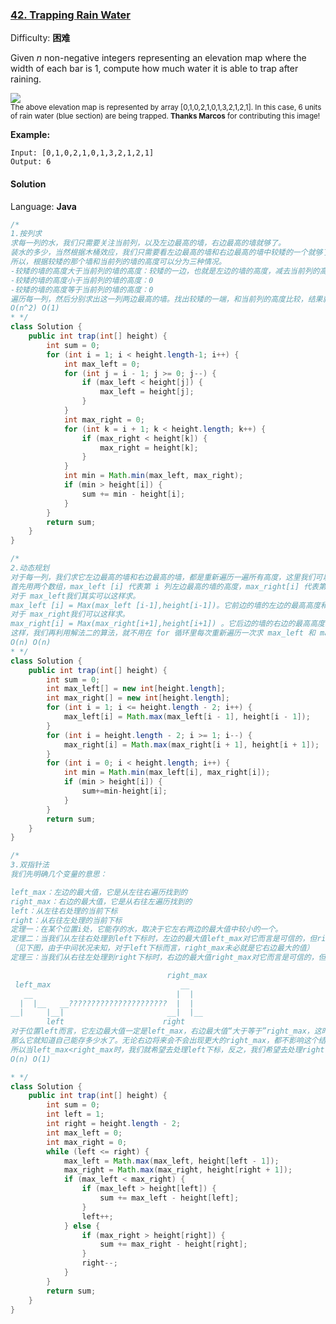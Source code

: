 ### [42\. Trapping Rain Water](https://leetcode-cn.com/problems/trapping-rain-water/)

Difficulty: **困难**


Given _n_ non-negative integers representing an elevation map where the width of each bar is 1, compute how much water it is able to trap after raining.

![](https://assets.leetcode.com/uploads/2018/10/22/rainwatertrap.png)  
<small style="display: inline;">The above elevation map is represented by array [0,1,0,2,1,0,1,3,2,1,2,1]. In this case, 6 units of rain water (blue section) are being trapped. **Thanks Marcos** for contributing this image!</small>

**Example:**

```
Input: [0,1,0,2,1,0,1,3,2,1,2,1]
Output: 6
```


#### Solution

Language: **Java**

```java
/*
1.按列求
求每一列的水，我们只需要关注当前列，以及左边最高的墙，右边最高的墙就够了。
装水的多少，当然根据木桶效应，我们只需要看左边最高的墙和右边最高的墙中较矮的一个就够了。
所以，根据较矮的那个墙和当前列的墙的高度可以分为三种情况。
-较矮的墙的高度大于当前列的墙的高度：较矮的一边，也就是左边的墙的高度，减去当前列的高度就可以了
-较矮的墙的高度小于当前列的墙的高度：0
-较矮的墙的高度等于当前列的墙的高度：0
遍历每一列，然后分别求出这一列两边最高的墙。找出较矮的一端，和当前列的高度比较，结果就是上边的三种情况
O(n^2) O(1)
* */
class Solution {
	public int trap(int[] height) {
		int sum = 0;
		for (int i = 1; i < height.length-1; i++) {
			int max_left = 0;
			for (int j = i - 1; j >= 0; j--) {
				if (max_left < height[j]) {
					max_left = height[j];
				}
			}
			int max_right = 0;
			for (int k = i + 1; k < height.length; k++) {
				if (max_right < height[k]) {
					max_right = height[k];
				}
			}
			int min = Math.min(max_left, max_right);
			if (min > height[i]) {
				sum += min - height[i];
			}
		}
		return sum;
	}
}

/*
2.动态规划
对于每一列，我们求它左边最高的墙和右边最高的墙，都是重新遍历一遍所有高度，这里我们可以优化一下。
首先用两个数组，max_left [i] 代表第 i 列左边最高的墙的高度，max_right[i] 代表第 i 列右边最高的墙的高度。（一定要注意下，第 i 列左（右）边最高的墙，是不包括自身的，和 leetcode 上边的讲的有些不同）
对于 max_left我们其实可以这样求。
max_left [i] = Max(max_left [i-1],height[i-1])。它前边的墙的左边的最高高度和它前边的墙的高度选一个较大的，就是当前列左边最高的墙了。
对于 max_right我们可以这样求。
max_right[i] = Max(max_right[i+1],height[i+1]) 。它后边的墙的右边的最高高度和它后边的墙的高度选一个较大的，就是当前列右边最高的墙了。
这样，我们再利用解法二的算法，就不用在 for 循环里每次重新遍历一次求 max_left 和 max_right 了。
O(n) O(n)
* */
class Solution {
	public int trap(int[] height) {
		int sum = 0;
		int max_left[] = new int[height.length];
		int max_right[] = new int[height.length];
		for (int i = 1; i <= height.length - 2; i++) {
			max_left[i] = Math.max(max_left[i - 1], height[i - 1]);
		}
		for (int i = height.length - 2; i >= 1; i--) {
			max_right[i] = Math.max(max_right[i + 1], height[i + 1]);
		}
		for (int i = 0; i < height.length; i++) {
			int min = Math.min(max_left[i], max_right[i]);
			if (min > height[i]) {
				sum+=min-height[i];
			}
		}
		return sum;
	}
}

/*
3.双指针法
我们先明确几个变量的意思：

left_max：左边的最大值，它是从左往右遍历找到的
right_max：右边的最大值，它是从右往左遍历找到的
left：从左往右处理的当前下标
right：从右往左处理的当前下标
定理一：在某个位置i处，它能存的水，取决于它左右两边的最大值中较小的一个。
定理二：当我们从左往右处理到left下标时，左边的最大值left_max对它而言是可信的，但right_max对它而言是不可信的。
（见下图，由于中间状况未知，对于left下标而言，right_max未必就是它右边最大的值）
定理三：当我们从右往左处理到right下标时，右边的最大值right_max对它而言是可信的，但left_max对它而言是不可信的。

								   right_max
 left_max                             __
   __                                |  |
  |  |__   __??????????????????????  |  |
__|     |__|                       __|  |__
		left                      right
对于位置left而言，它左边最大值一定是left_max，右边最大值“大于等于”right_max，这时候，如果left_max<right_max成立，
那么它就知道自己能存多少水了。无论右边将来会不会出现更大的right_max，都不影响这个结果。
所以当left_max<right_max时，我们就希望去处理left下标，反之，我们希望去处理right下标。
O(n) O(1)

* */
class Solution {
	public int trap(int[] height) {
		int sum = 0;
		int left = 1;
		int right = height.length - 2;
		int max_left = 0;
		int max_right = 0;
		while (left <= right) {
			max_left = Math.max(max_left, height[left - 1]);
			max_right = Math.max(max_right, height[right + 1]);
			if (max_left < max_right) {
				if (max_left > height[left]) {
					sum += max_left - height[left];
				}
				left++;
			} else {
				if (max_right > height[right]) {
					sum += max_right - height[right];
				}
				right--;
			}
		}
		return sum;
	}
}

```
